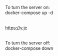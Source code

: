 <p>To turn the server on:<br> 
docker-compose up -d <br><br>

https://v.je<br><br>

To turn the server off:<br> 
docker-compose down
</p>

